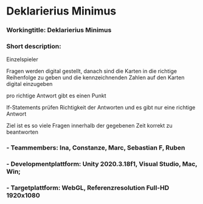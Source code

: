# Deklarierius Minimus
### Workingtitle: Deklarierius Minimus
### Short description:
<p>Einzelspieler
<p>Fragen werden digital gestellt, danach sind die Karten in die richtige Reihenfolge zu geben und die kennzeichnenden Zahlen auf den Karten digital einzugeben
<p>pro richtige Antwort gibt es einen Punkt
<p>If-Statements prüfen Richtigkeit der Antworten und es gibt nur eine richtige Antwort
<p>Ziel ist es so viele Fragen innerhalb der gegebenen Zeit korrekt zu beantworten

### - Teammembers: Ina, Constanze, Marc, Sebastian F, Ruben
### - Developmentplattform: Unity 2020.3.18f1, Visual Studio, Mac, Win;
### - Targetplattform: WebGL, Referenzresolution Full-HD 1920x1080
